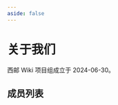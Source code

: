 ```yaml
---
aside: false
---
```


<script setup>
    import memberData from '/.vitepress/components/memberData.js'
    import MemberList from '/.vitepress/components/MemberList.vue'
</script>

# 关于我们

西邮 Wiki 项目组成立于 2024-06-30。

## 成员列表

<member-list :members="memberData" />

